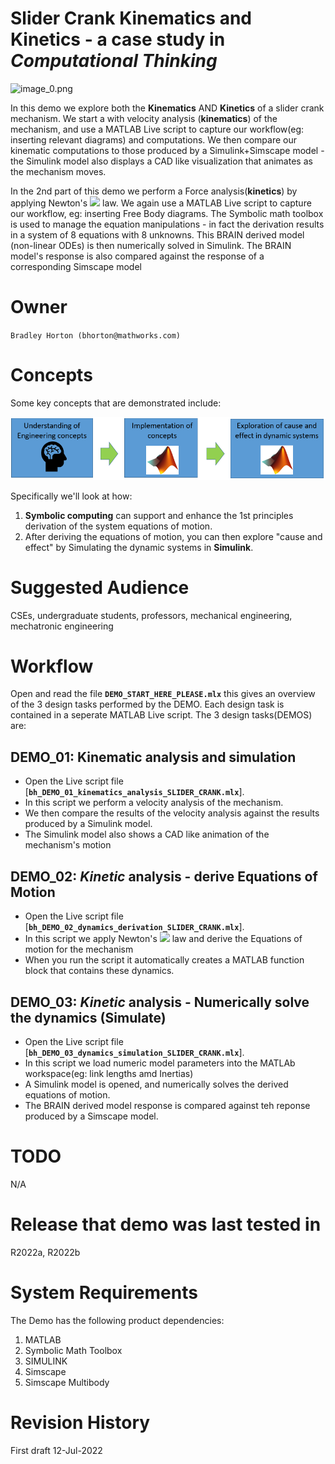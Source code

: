 # Slider Crank **Kinematics** and **Kinetics** - a case study in ***Computational Thinking*** 


![image_0.png](image_0.png)    




In this demo we explore both the **Kinematics** AND **Kinetics** of a slider crank mechanism.  We start a with velocity analysis (**kinematics**) of the mechanism, and use a MATLAB Live script to capture our workflow(eg: inserting relevant diagrams) and computations. We then compare our kinematic computations to those produced by a Simulink+Simscape model - the Simulink model also displays a CAD like visualization that animates as the mechanism moves.




In the 2nd part of this demo we perform a Force analysis(**kinetics**) by applying Newton's <img src="https://latex.codecogs.com/gif.latex?\inline&space;2^{\textrm{nd}}"/> law.  We again use a MATLAB Live script to capture our workflow, eg: inserting Free Body diagrams.  The Symbolic math toolbox is used to manage the equation manipulations - in fact the derivation results in a system of 8 equations with 8 unknowns.  This BRAIN derived model (non-linear ODEs) is then numerically solved in  Simulink.  The BRAIN model's response is also compared against the response of a corresponding Simscape model


  
# Owner


`Bradley Horton (bhorton@mathworks.com)`


  
# Concepts


Some key concepts that are demonstrated include:




![image_1.png](image_1.png)




Specifically we'll look at how:



   1.  **Symbolic computing** can support and enhance the 1st principles  derivation of the system equations of motion. 
   1.  After deriving the equations of motion, you can then explore "cause and effect" by Simulating the dynamic systems in **Simulink**. 

  
# Suggested Audience


CSEs, undergraduate students, professors, mechanical engineering, mechatronic engineering


  
# Workflow


Open and read the file **`DEMO_START_HERE_PLEASE.mlx`** this gives an overview of the 3 design tasks performed by the DEMO.   Each design task is contained in a seperate MATLAB Live script.  The 3 design tasks(DEMOS) are:  


  
## DEMO_01:    Kinematic analysis and simulation

   -  Open the Live script file [**`bh_DEMO_01_kinematics_analysis_SLIDER_CRANK.mlx`**]. 
   -  In this script we perform a velocity analysis of the mechanism. 
   -  We then compare the results of the velocity analysis against the results produced by a Simulink model. 
   -  The Simulink model also shows a CAD like animation of the mechanism's motion 

  
## DEMO_02:    *Kinetic* analysis - derive Equations of Motion

   -  Open the Live script file [**`bh_DEMO_02_dynamics_derivation_SLIDER_CRANK.mlx`**]. 
   -  In this script we apply Newton's <img src="https://latex.codecogs.com/gif.latex?\inline&space;2^{\textrm{nd}}"/> law and derive the Equations of motion for the mechanism 
   -  When you run the script it automatically creates a MATLAB function block that contains these dynamics. 

  
## DEMO_03:    *Kinetic* analysis - Numerically solve the dynamics (Simulate)

   -  Open the Live script file [**`bh_DEMO_03_dynamics_simulation_SLIDER_CRANK.mlx`**]. 
   -  In this script we load numeric model parameters into the MATLAb workspace(eg: link lengths amd Inertias) 
   -  A Simulink model is opened, and numerically solves the derived equations of motion. 
   -  The BRAIN derived model response is compared against teh reponse produced by a Simscape model. 

  
# TODO


N/A


  
# Release that demo was last tested in


R2022a, R2022b


  
# System Requirements


The Demo has the following product dependencies:



   1.  MATLAB 
   1.  Symbolic Math Toolbox 
   1.  SIMULINK 
   1.  Simscape 
   1.  Simscape Multibody 

  
# Revision History


First draft 12-Jul-2022


